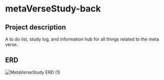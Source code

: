 # metaVerseStudy-back

## Project description

A to do list, study log, and information hub for all things related to the meta verse.

## ERD
![MetaVerseStudy ERD (1)](https://user-images.githubusercontent.com/72534273/151251802-c876ff09-8c88-42aa-b44d-f4c4506cf264.png)
